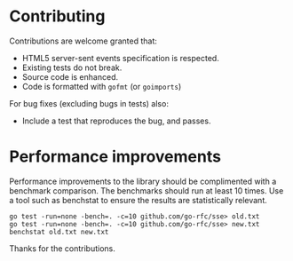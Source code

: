# Contributing

Contributions are welcome granted that:

- HTML5 server-sent events specification is respected.
- Existing tests do not break.
- Source code is enhanced.
- Code is formatted with `gofmt` (or `goimports`)

For bug fixes (excluding bugs in tests) also:

- Include a test that reproduces the bug, and passes.

# Performance improvements

Performance improvements to the library should be complimented with a benchmark
comparison. The benchmarks should run at least 10 times. Use a tool such as 
benchstat to ensure the results are statistically relevant.

```
go test -run=none -bench=. -c=10 github.com/go-rfc/sse> old.txt
go test -run=none -bench=. -c=10 github.com/go-rfc/sse> new.txt
benchstat old.txt new.txt
```

Thanks for the contributions.
